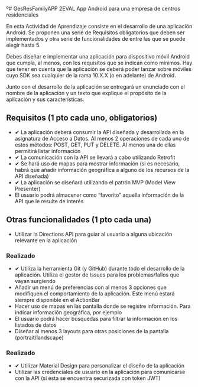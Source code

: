 º# GesResFamilyAPP 2EVAL
App Android para una empresa de centros residenciales

En esta Actividad de Aprendizaje consiste en el desarrollo de una aplicación Android.
Se proponen una serie de Requisitos obligatorios que deben ser implementados y otra serie de funcionalidades de entre las que se puede elegir hasta 5.

Debes diseñar e implementar una aplicación para dispositivo móvil Android que cumpla, al menos, con los requisitos que se indican como mínimos. Hay que tener en cuenta que la aplicación se deberá poder lanzar sobre móviles cuyo SDK sea cualquier de la rama 10.X.X (o en adelante) de Android.

Junto con el desarrollo de la aplicación se entregará un enunciado con el nombre de la aplicación y un texto que explique el propósito de la aplicación y sus características. 

## Requisitos (1 pto cada uno, obligatorios)

* ✔ La aplicación deberá consumir la API diseñada y desarrollada en la asignatura de Acceso a Datos. Al menos 2 operaciones de cada uno de estos métodos: POST, GET, PUT y DELETE. Al menos una de ellas permitirá listar información 
* ✔ La comunicación con la API se llevará a cabo utilizando Retrofit 
* ✔ Se hará uso de mapas para mostrar información (si es necesario, habrá que añadir información geográfica a alguno de los recursos de la API diseñada)
* ✔ La aplicación se diseñará utilizando el patrón MVP (Model View Presenter) 
* El usuario podrá almacenar como “favorito” aquella información de la API que le resulte de interés

## Otras funcionalidades (1 pto cada una)

* Utilizar la Directions API para guiar al usuario a alguna ubicación relevante en la aplicación
### Realizado
* ✔ Utiliza la herramienta Git (y GitHub) durante todo el desarrollo de la aplicación. Utiliza el gestor de Issues para los problemas/fallos que vayan surgiendo 
* Añadir un menú de preferencias con al menos 3 opciones que modifiquen el comportamiento de la aplicación. Este menú estará siempre disponible en el ActionBar
* Hacer uso de mapas en las pantalla donde se registre información. Para indicar información geográfica, por ejemplo
* El usuario podrá hacer búsquedas para filtrar la información en los listados de datos
* Diseñar al menos 3 layouts para otras posiciones de la pantalla (portrait/landscape)
### Realizado
* ✔ Utilizar Material Design para personalizar el diseño de la aplicación
* Utilizar las credenciales de usuario en la aplicación para comunicarse con la API (si ésta se encuentra securizada con token JWT)
